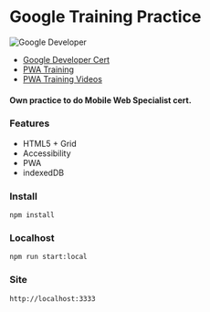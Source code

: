 # Google Training Practice

![Google Developer](https://codelabs.developers.google.com/dev-pwa-training/PWA-training-badge.png)

- [Google Developer Cert](https://developers.google.com/certification/mobile-web-specialist)
- [PWA Training](https://codelabs.developers.google.com/dev-pwa-training/)
- [PWA Training Videos](https://www.youtube.com/watch?v=psB_Pjwhbxo&list=PLNYkxOF6rcIB2xHBZ7opgc2Mv009X87Hh)


#### Own practice to do Mobile Web Specialist cert.

### Features

- HTML5 + Grid
- Accessibility
- PWA
- indexedDB

### Install

```
npm install
```

### Localhost

```
npm run start:local
```

### Site
```
http://localhost:3333
```